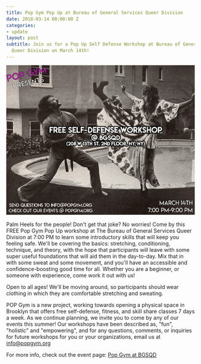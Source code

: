 ```yaml
---
title: Pop Gym Pop Up at Bureau of General Services Queer Division
date: 2018-03-14 00:00:00 Z
categories:
- update
layout: post
subtitle: Join us for a Pop Up Self Defense Workshop at Bureau of General Services
  Queer Division on March 14th!
---
```


![Pop Gym at BGSQD](/assets/bgsqd.jpg)

Palm Heels for the people! Don't get that joke? No worries! Come by this FREE Pop Gym Pop Up workshop at The Bureau of General Services Queer Division at 7:00 PM to learn some introductory skills that will keep you feeling safe. We'll be covering the basics: stretching, conditioning, technique, and theory, with the hope that participants will leave with some super useful foundations that will aid them in the day-to-day. Mix that in with some sweat and some movement, and you'll have an accessible and confidence-boosting good time for all. Whether you are a beginner, or someone with experience, come work it out with us!

Open to all ages! We'll be moving around, so participants should wear clothing in which they are comfortable stretching and sweating.

POP Gym is a new project, working towards opening a physical space in Brooklyn that offers free self-defense, fitness, and skill share classes 7 days a week. As we continue planning, we invite you to come by any of our events this summer! Our workshops have been described as, "fun", "holistic" and "empowering", and for any questions, comments, or inquiries for future workshops for you or your organizations, email us at info@popgym.org​

For more info, check out the event page: [Pop Gym at BGSQD](https://www.facebook.com/events/168316487040004/)
